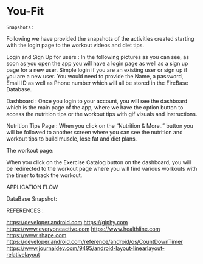 # You-Fit
 	Snapshots:
Following we have provided the snapshots of the activities created starting with the login page to the workout videos and diet tips.

Login and Sign Up for users : 
In the following pictures as you can see, as soon as you open the app you will have a login page as well as a sign up page for a new user. Simple login if you are an existing user or sign up if you are a new user. You would need to provide the Name, a password, Email ID as well as Phone number which will all be stored in the FireBase Database.





Dashboard :
Once you login to your account, you will see the dashboard which is the main page of the app, where we have the option button to access the nutrition tips or the workout tips with gif visuals and instructions.








Nutrition Tips Page :
When you click on the “Nutrition & More..” button you will be followed to another screen where you can see the nutrition and workout tips to build muscle, lose fat and diet plans.









The workout page:

When you click on the Exercise Catalog button on the dashboard, you will be redirected to the workout page where you will find various workouts with the timer to track the workout.















APPLICATION FLOW






DataBase Snapshot:






REFERENCES :

https://developer.android.com
https://giphy.com
https://www.everyoneactive.com
https://www.healthline.com
https://www.shape.com
https://developer.android.com/reference/android/os/CountDownTimer
https://www.journaldev.com/9495/android-layout-linearlayout-relativelayout
